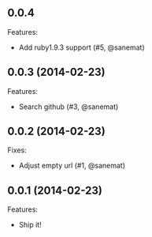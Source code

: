 ## 0.0.4
  Features:
  
  - Add ruby1.9.3 support (#5, @sanemat)

## 0.0.3 (2014-02-23)
  Features:

  - Search github (#3, @sanemat)

## 0.0.2 (2014-02-23)
  Fixes:

  - Adjust empty url (#1, @sanemat)

## 0.0.1 (2014-02-23)
  Features:

  - Ship it!
